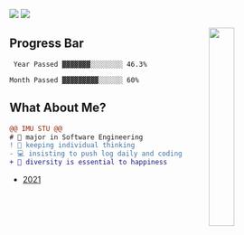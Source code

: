 ![](https://komarev.com/ghpvc/?username=bGZoCg) <img src="https://img.shields.io/github/last-commit/bgzo/blog?color=ff69b4&label=blog%20update%20%40%20"/> 

<img align="right" width="30%" src="https://media.giphy.com/media/k8kITi9SAwe9JWbUaH/giphy.gif">

## Progress Bar

```
 Year Passed ▓▓▓▓▓▓▓░░░░░░░░ 46.3%

Month Passed ▓▓▓▓▓▓▓▓▓░░░░░░ 60%
```
## What About Me?

```diff
@@ IMU STU @@
# 📖 major in Software Engineering
! 🤔 keeping individual thinking
- 💻 insisting to push log daily and coding  
+ 🎯 diversity is essential to happiness
```

- [2021](https://github.com/bGZoCg/2021)

